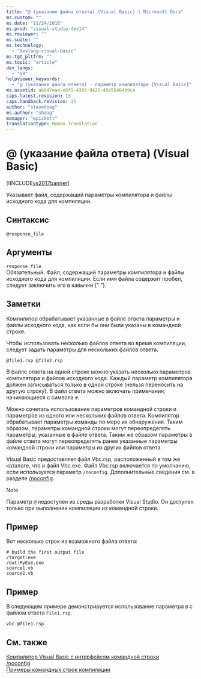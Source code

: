 ```yaml
---
title: "@ (указание файла ответа) (Visual Basic) | Microsoft Docs"
ms.custom: ""
ms.date: "11/24/2016"
ms.prod: "visual-studio-dev14"
ms.reviewer: ""
ms.suite: ""
ms.technology: 
  - "devlang-visual-basic"
ms.tgt_pltfrm: ""
ms.topic: "article"
dev_langs: 
  - "VB"
helpviewer_keywords: 
  - "@ (указание файла ответа) - параметр компилятора [Visual Basic]"
ms.assetid: a6847eaa-e5f9-4303-9421-45b55484b9ca
caps.latest.revision: 15
caps.handback.revision: 15
author: "stevehoag"
ms.author: "shoag"
manager: "wpickett"
translationtype: Human Translation
---
```

# @ (указание файла ответа) (Visual Basic)
[!INCLUDE[vs2017banner](../../../csharp/includes/vs2017banner.md)]

Указывает файл, содержащий параметры компилятора и файлы исходного кода для компиляции.  
  
## Синтаксис  
  
```  
@response_file  
```  
  
## Аргументы  
 `response_file`  
 Обязательный.  Файл, содержащий параметры компилятора и файлы исходного кода для компиляции.  Если имя файла содержит пробел, следует заключить его в кавычки \(" "\).  
  
## Заметки  
 Компилятор обрабатывает указанные в файле ответа параметры и файлы исходного кода, как если бы они были указаны в командной строке.  
  
 Чтобы использовать несколько файлов ответа во время компиляции, следует задать параметры для нескольких файлов ответа.  
  
```  
@file1.rsp @file2.rsp  
```  
  
 В файле ответа на одной строке можно указать несколько параметров компилятора и файлов исходного кода.  Каждый параметр компилятора должен записываться только в одной строке \(нельзя переносить на другую строку\).  В файл ответа можно включать примечания, начинающиеся с символа `#`.  
  
 Можно сочетать использование параметров командной строки и параметров из одного или нескольких файлов ответа.  Компилятор обрабатывает параметры команды по мере их обнаружения.  Таким образом, параметры командной строки могут переопределять параметры, указанные в файле ответа.  Таким же образом параметры в файле ответа могут переопределять ранее указанные параметры командной строки или параметры из других файлов ответа.  
  
 Visual Basic предоставляет файл Vbc.rsp, расположенный в том же каталоге, что и файл Vbc.exe.  Файл Vbc.rsp включается по умолчанию, если используется параметр `/noconfig`.  Дополнительные сведения см. в разделе [\/noconfig](../../../visual-basic/reference/command-line-compiler/noconfig.md).  
  
> [!NOTE]
>  Параметр `@` недоступен из среды разработки Visual Studio. Он доступен только при выполнении компиляции из командной строки.  
  
## Пример  
 Вот несколько строк из возможного файла ответа:  
  
```  
# build the first output file  
/target:exe   
/out:MyExe.exe  
source1.vb   
source2.vb  
```  
  
## Пример  
 В следующем примере демонстрируется использование параметра `@` с файлом ответа `File1.rsp`.  
  
```  
vbc @file1.rsp  
```  
  
## См. также  
 [Компилятор Visual Basic с интерфейсом командной строки](../../../visual-basic/reference/command-line-compiler/index.md)   
 [\/noconfig](../../../visual-basic/reference/command-line-compiler/noconfig.md)   
 [Примеры командных строк компиляции](../../../visual-basic/reference/command-line-compiler/sample-compilation-command-lines.md)